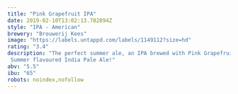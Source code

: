 ```yaml
---
title: "Pink Grapefruit IPA"
date: 2019-02-10T13:02:13.782894Z
style: "IPA - American"
brewery: "Brouwerij Kees"
image: "https://labels.untappd.com/labels/1149112?size=hd"
rating: "3.4"
description: "The perfect summer ale, an IPA brewed with Pink Grapefruits. These grapefruits give the beer a wonderfully fresh flavor and a tangy bitterness of grapefruit. Summer flavoured India Pale Ale!"
abv: "5.5"
ibu: "65"
robots: noindex,nofollow
---
```

